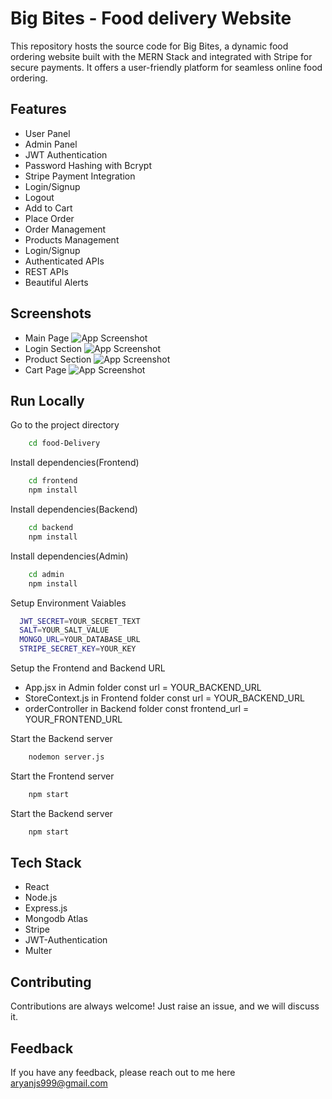 
# Big Bites - Food delivery Website

This repository hosts the source code for Big Bites, a dynamic food ordering website built with the MERN Stack and integrated with Stripe for secure payments. It offers a user-friendly platform for seamless online food ordering.


## Features

- User Panel
- Admin Panel
- JWT Authentication
- Password Hashing with Bcrypt
- Stripe Payment Integration
- Login/Signup
- Logout
- Add to Cart
- Place Order
- Order Management
- Products Management
- Login/Signup
- Authenticated APIs
- REST APIs
- Beautiful Alerts


## Screenshots
- Main Page
![App Screenshot](https://github.com/aryanjsl/Food-Delivery-Website/blob/7717b733bf7de94a3dd25b802d04cae9be41b5c4/1.png)
- Login Section
![App Screenshot](https://github.com/aryanjsl/Food-Delivery-Website/blob/7717b733bf7de94a3dd25b802d04cae9be41b5c4/2.png)
- Product Section
![App Screenshot](https://github.com/aryanjsl/Food-Delivery-Website/blob/7717b733bf7de94a3dd25b802d04cae9be41b5c4/3.5.png)
- Cart Page
![App Screenshot](https://github.com/aryanjsl/Food-Delivery-Website/blob/7717b733bf7de94a3dd25b802d04cae9be41b5c4/3.png)


## Run Locally


Go to the project directory

```bash
    cd food-Delivery
```

Install dependencies(Frontend)

```bash
    cd frontend
    npm install
```

Install dependencies(Backend)

```bash
    cd backend
    npm install
```
Install dependencies(Admin)
```bash
    cd admin
    npm install
```

Setup Environment Vaiables
```bash
  JWT_SECRET=YOUR_SECRET_TEXT
  SALT=YOUR_SALT_VALUE
  MONGO_URL=YOUR_DATABASE_URL
  STRIPE_SECRET_KEY=YOUR_KEY
```
Setup the Frontend and Backend URL

- App.jsx in Admin folder const url = YOUR_BACKEND_URL
- StoreContext.js in Frontend folder const url = YOUR_BACKEND_URL
- orderController in Backend folder const frontend_url = YOUR_FRONTEND_URL

Start the Backend server
```bash
    nodemon server.js
```
Start the Frontend server
```bash
    npm start
```
Start the Backend server
```bash
    npm start
```
## Tech Stack

- React
- Node.js
- Express.js
- Mongodb Atlas
- Stripe
- JWT-Authentication
- Multer

## Contributing

Contributions are always welcome! Just raise an issue, and we will discuss it.


## Feedback

If you have any feedback, please reach out to me here aryanjs999@gmail.com

